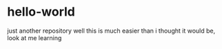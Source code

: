 # hello-world
just another repository
well this is much easier than i thought it would be, look at me learning
